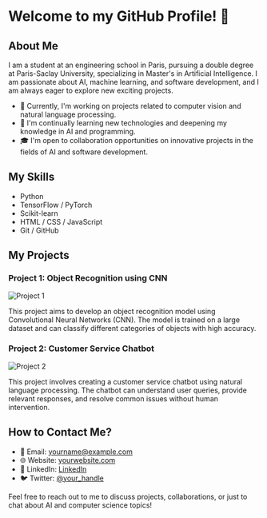 # Welcome to my GitHub Profile! 👋

## About Me

I am a student at an engineering school in Paris, pursuing a double degree at Paris-Saclay University, specializing in Master's in Artificial Intelligence. I am passionate about AI, machine learning, and software development, and I am always eager to explore new exciting projects.

- 🔭 Currently, I'm working on projects related to computer vision and natural language processing.
- 🌱 I'm continually learning new technologies and deepening my knowledge in AI and programming.
- 🎓 I'm open to collaboration opportunities on innovative projects in the fields of AI and software development.

## My Skills

- Python
- TensorFlow / PyTorch
- Scikit-learn
- HTML / CSS / JavaScript
- Git / GitHub

## My Projects

### Project 1: Object Recognition using CNN

![Project 1](https://example.com/path/to/capture1.png)

This project aims to develop an object recognition model using Convolutional Neural Networks (CNN). The model is trained on a large dataset and can classify different categories of objects with high accuracy.

### Project 2: Customer Service Chatbot

![Project 2](https://example.com/path/to/capture2.png)

This project involves creating a customer service chatbot using natural language processing. The chatbot can understand user queries, provide relevant responses, and resolve common issues without human intervention.

## How to Contact Me?

- 📧 Email: yourname@example.com
- 🌐 Website: [yourwebsite.com](https://www.yourwebsite.com)
- 💼 LinkedIn: [LinkedIn](https://www.linkedin.com/in/your-name)
- 🐦 Twitter: [@your_handle](https://twitter.com/your_handle)

Feel free to reach out to me to discuss projects, collaborations, or just to chat about AI and computer science topics!
